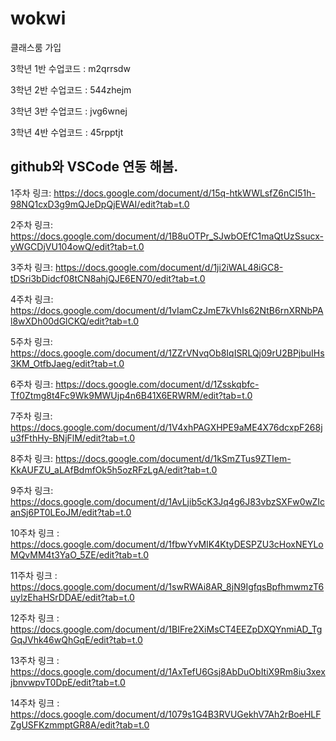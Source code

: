 # wokwi

클래스룸 가입

3학년 1반 수업코드 : m2qrrsdw

3학년 2반 수업코드 : 544zhejm

3학년 3반 수업코드 : jvg6wnej

3학년 4반 수업코드 : 45rpptjt


## github와 VSCode 연동 해봄.

1주차 링크: https://docs.google.com/document/d/15q-htkWWLsfZ6nCI51h-98NQ1cxD3g9mQJeDpQjEWAI/edit?tab=t.0

2주차 링크: https://docs.google.com/document/d/1B8uOTPr_SJwbOEfC1maQtUzSsucx-yWGCDjVU104owQ/edit?tab=t.0

3주차 링크: https://docs.google.com/document/d/1ji2iWAL48iGC8-tDSri3bDidcf08tCN8ahjQJE6EN70/edit?tab=t.0

4주차 링크: https://docs.google.com/document/d/1vIamCzJmE7kVhIs62NtB6rnXRNbPAl8wXDh00dGlCKQ/edit?tab=t.0

5주차 링크: https://docs.google.com/document/d/1ZZrVNvqOb8IqISRLQj09rU2BPjbuIHs3KM_OtfbJaeg/edit?tab=t.0

6주차 링크: https://docs.google.com/document/d/1Zsskqbfc-Tf0Ztmg8t4Fc9Wk9MWUjp4n6B41X6ERWRM/edit?tab=t.0

7주차 링크: https://docs.google.com/document/d/1V4xhPAGXHPE9aME4X76dcxpF268ju3fFthHy-BNjFlM/edit?tab=t.0

8주차 링크: https://docs.google.com/document/d/1kSmZTus9ZTIem-KkAUFZU_aLAfBdmfOk5h5ozRFzLgA/edit?tab=t.0 

9주차 링크: https://docs.google.com/document/d/1AvLjib5cK3Jq4g6J83vbzSXFw0wZIcanSj6PT0LEoJM/edit?tab=t.0 

10주차 링크 : https://docs.google.com/document/d/1fbwYvMIK4KtyDESPZU3cHoxNEYLoMQvMM4t3YaO_5ZE/edit?tab=t.0

11주차 링크 : https://docs.google.com/document/d/1swRWAi8AR_8jN9IgfqsBpfhmwmzT6uylzEhaHSrDDAE/edit?tab=t.0 

12주차 링크 : https://docs.google.com/document/d/1BIFre2XiMsCT4EEZpDXQYnmiAD_TgGqJVhk46wQhGqE/edit?tab=t.0 

13주차 링크 : https://docs.google.com/document/d/1AxTefU6Gsj8AbDuObItiX9Rm8iu3xexjbnvwpvT0DpE/edit?tab=t.0

14주차 링크 : https://docs.google.com/document/d/1079s1G4B3RVUGekhV7Ah2rBoeHLFZgUSFKzmmptGR8A/edit?tab=t.0


